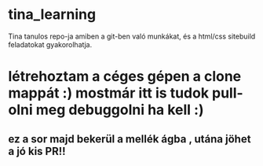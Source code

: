 # tina_learning
Tina tanulos repo-ja amiben a git-ben való munkákat, és a html/css sitebuild feladatokat gyakorolhatja.

# létrehoztam a céges gépen a clone mappát :) mostmár itt is tudok pull-olni meg debuggolni ha kell :)

## ez a sor majd bekerül a mellék ágba , utána jöhet a jó kis PR!!